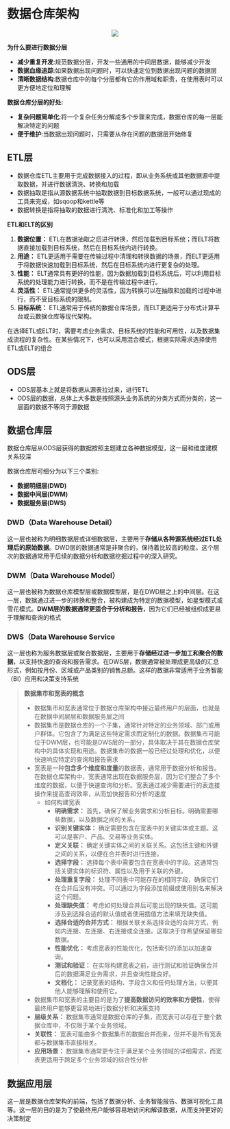 # 数据仓库架构

<center><img src='https://cdn.jsdelivr.net/gh/weno861/image/img/202402052025034.png'></center>

**为什么要进行数据分层**

* **减少重复开发**:规范数据分层，开发一些通用的中间层数据，能够减少开发
* **数据血缘追踪**:如果数据出现问题时，可以快速定位到数据出现问题的数据层
* **清晰数据结构**:数据仓库中的每个分层都有它的作用域和职责，在使用表时可以更方便地定位和理解

**数据仓库分层的好处:**

* **复杂问题简单化**:将一个复杂任务分解成多个步骤来完成，数据仓库的每一层能解决特定的问题
* **便于维护**:当数据出现问题时，只需要从存在问题的数据层开始修复

## ETL层

* 数据仓库ETL主要用于完成数据接入的过程，即从业务系统或其他数据源中提取数据，并进行数据清洗、转换和加载
* 数据抽取是指从源数据系统中抽取数据到目标数据系统，一般可以通过现成的工具来完成，如sqoop和kettle等
* 数据转换是指将抽取的数据进行清洗、标准化和加工等操作

**ETL和ELT的区别**
1. **数据位置：** ETL在数据抽取之后进行转换，然后加载到目标系统；而ELT将数据直接加载到目标系统，然后在目标系统内进行转换。
2. **用途：** ETL更适用于需要在传输过程中清理和转换数据的场景，而ELT更适用于将数据快速加载到目标系统，然后在目标系统内进行更复杂的处理。
3. **性能：** ELT通常具有更好的性能，因为数据加载到目标系统后，可以利用目标系统的处理能力进行转换，而不是在传输过程中进行。
4. **灵活性：** ETL通常提供更多的灵活性，因为转换可以在抽取和加载的过程中进行，而不受目标系统的限制。
5. **目标系统：** ETL通常用于传统的数据仓库场景，而ELT更适用于分布式计算平台或云数据仓库等现代架构。

在选择ETL或ELT时，需要考虑业务需求、目标系统的性能和可用性，以及数据集成流程的复杂性。在某些情况下，也可以采用混合模式，根据实际需求选择使用ETL或ELT的组合

## ODS层

* ODS层基本上就是将数据从源表拉过来，进行ETL
* ODS层的数据，总体上大多数是按照源头业务系统的分类方式而分类的，这一层面的数据不等同于源数据

## 数据仓库层

数据仓库层从ODS层获得的数据按照主题建立各种数据模型，这一层和维度建模关系较深

数据仓库层可细分为以下三个类别:

* **数据明细层(DWD)**
* **数据中间层(DWM)**
* **数据服务层(DWS)**

### DWD（Data Warehouse Detail）

这一层也被称为明细数据层或详细数据层，主要用于**存储从各种源系统经过ETL处理后的原始数据**。DWD层的数据通常是非聚合的，保持着比较高的粒度。这个层次的数据通常用于后续的数据分析和数据挖掘过程中的深入研究。

### DWM（Data Warehouse Model）

这一层也被称为数据仓库模型层或数据模型层，是在DWD层之上的中间层。在这一层，数据通过进一步的转换和整合，被构建成为特定的数据模型，如星型模式或雪花模式。**DWM层的数据通常更适合于分析和报告**，因为它们已经被组织成更易于理解和查询的格式

### DWS（Data Warehouse Service

这一层也称为服务数据层或聚合数据层，主要用于**存储经过进一步加工和聚合的数据**，以支持快速的查询和报告需求。在DWS层，数据通常被处理成更高级的汇总形式，例如按月份、区域或产品类别的销售总额。这样的数据非常适用于业务智能（BI）应用和决策支持系统

> **数据集市和宽表的概念**
>
> * 数据集市和宽表通常位于数据仓库架构中接近最终用户的层面，也就是在数据中间层层和数据服务层之间
> * 数据集市是数据仓库的一个子集，通常针对特定的业务领域、部门或用户群体。它包含了为满足这些特定需求而定制化的数据。数据集市可能位于DWM层，也可能是DWS层的一部分，具体取决于其在数据仓库架构中的具体实现和用途。数据集市的数据一般已经过处理和优化，以便快速响应特定的查询和报告需求
> * 宽表是一种**包含多个维度和度量**的数据表，通常用于数据分析和报告。在数据仓库架构中，宽表通常出现在数据服务层，因为它们整合了多个维度的数据，以便于快速查询和分析。宽表通过减少需要进行的表连接操作来提高查询效率，从而加快报告和分析的速度
>   * 如何构建宽表
>     * **明确需求：** 首先，确保了解业务需求和分析目标。明确需要哪些数据，以及数据之间的关系。
>     * **识别关键实体：** 确定需要包含在宽表中的关键实体或主题。这可以是客户、产品、交易等业务实体。
>     * **定义关联：** 确定关键实体之间的关联关系。这包括主键和外键之间的关系，以便在合并表时进行连接。
>     * **选择字段：** 选择每个表中需要包含在宽表中的字段。这通常包括关键实体的标识符、属性以及用于关联的外键。
>     * **处理重复字段：** 处理不同表中可能存在的相同字段，确保它们在合并后没有冲突。可以通过为字段添加前缀或使用别名来解决这个问题。
>     * **处理缺失值：** 考虑如何处理合并后可能出现的缺失值。这可能涉及到选择合适的默认值或者使用插值方法来填充缺失值。
>     * **选择合适的合并方式：** 根据关联关系选择合适的合并方式，例如内连接、左连接、右连接或全连接。这取决于你希望保留哪些数据。
>     * **性能优化：** 考虑宽表的性能优化，包括索引的添加以加速查询。
>     * **测试和验证：** 在实际构建宽表之前，进行测试和验证确保合并后的数据满足业务需求，并且查询性能良好。
>     * **文档化：** 记录宽表的结构、字段含义和任何处理方法，以便其他人能够理解和使用它。
> * 数据集市和宽表的主要目的是为了**提高数据访问的效率和方便性**，使得最终用户能够更容易地进行数据分析和决策支持
> * **层级关系：** 数据集市通常是数据仓库的子集，而宽表可以存在于整个数据仓库中，不仅限于某个业务领域。
> * **关联性：** 宽表可能由多个数据集市的数据合并而来，但并不是所有宽表都与数据集市直接相关。
> * **应用场景：** 数据集市通常更专注于满足某个业务领域的详细需求，而宽表更适用于跨足多个业务领域的综合性分析

## 数据应用层

这一层是数据仓库架构的前端，包括了数据分析、业务智能报告、数据可视化工具等。这一层的目的是为了使最终用户能够容易地访问和解读数据，从而支持更好的决策制定